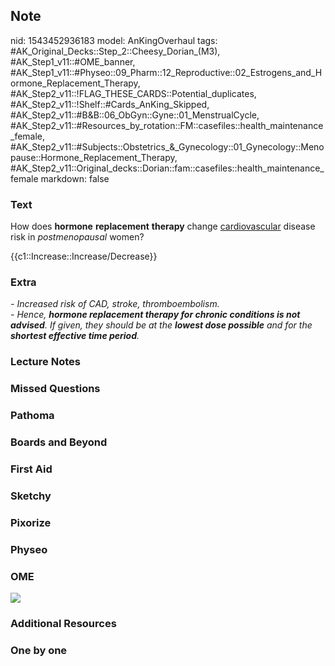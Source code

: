 ## Note
nid: 1543452936183
model: AnKingOverhaul
tags: #AK_Original_Decks::Step_2::Cheesy_Dorian_(M3), #AK_Step1_v11::#OME_banner, #AK_Step1_v11::#Physeo::09_Pharm::12_Reproductive::02_Estrogens_and_Hormone_Replacement_Therapy, #AK_Step2_v11::!FLAG_THESE_CARDS::Potential_duplicates, #AK_Step2_v11::!Shelf::#Cards_AnKing_Skipped, #AK_Step2_v11::#B&B::06_ObGyn::Gyne::01_MenstrualCycle, #AK_Step2_v11::#Resources_by_rotation::FM::casefiles::health_maintenance_female, #AK_Step2_v11::#Subjects::Obstetrics_&_Gynecology::01_Gynecology::Menopause::Hormone_Replacement_Therapy, #AK_Step2_v11::Original_decks::Dorian::fam::casefiles::health_maintenance_female
markdown: false

### Text
How does <b>hormone</b> <b>replacement</b> <b>therapy</b> change
<u>cardiovascular</u> disease risk in <i>postmenopausal</i> women?
<div>
  {{c1::Increase::Increase/Decrease}}
</div>

### Extra
<div>
  <i>- Increased risk of CAD, stroke, thromboembolism.</i>
</div>
<div>
  <i>- Hence, <b>hormone replacement therapy for chronic conditions
  is not advised</b>. If given, they should be at the <b>lowest
  dose possible</b> and for the <b>shortest effective time
  period</b>.</i>
</div>

### Lecture Notes


### Missed Questions


### Pathoma


### Boards and Beyond


### First Aid


### Sketchy


### Pixorize


### Physeo


### OME
<div class="ome-widget">
  <a href="https://onlinemeded.org?ref=anki"><img src=
  "_OME_AnkiFlashcards_General_7.png"></a>
</div>

### Additional Resources


### One by one

